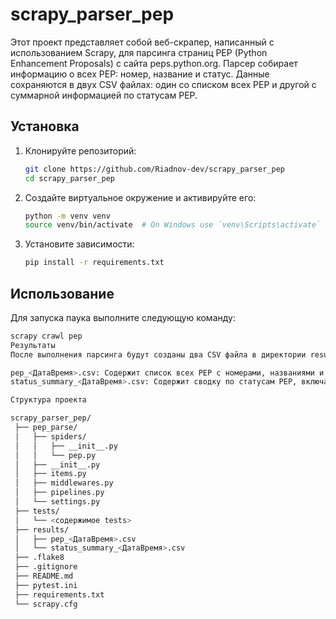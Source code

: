 # scrapy_parser_pep

Этот проект представляет собой веб-скрапер, написанный с использованием Scrapy, для парсинга страниц PEP (Python Enhancement Proposals) с сайта peps.python.org. Парсер собирает информацию о всех PEP: номер, название и статус. Данные сохраняются в двух CSV файлах: один со списком всех PEP и другой с суммарной информацией по статусам PEP.

## Установка

1. Клонируйте репозиторий:
    ```bash
    git clone https://github.com/Riadnov-dev/scrapy_parser_pep
    cd scrapy_parser_pep
    ```

2. Создайте виртуальное окружение и активируйте его:
    ```bash
    python -m venv venv
    source venv/bin/activate  # On Windows use `venv\Scripts\activate`
    ```

3. Установите зависимости:
    ```bash
    pip install -r requirements.txt
    ```

## Использование

Для запуска паука выполните следующую команду:
```bash
scrapy crawl pep
Результаты
После выполнения парсинга будут созданы два CSV файла в директории results:

pep_<ДатаВремя>.csv: Содержит список всех PEP с номерами, названиями и статусами.
status_summary_<ДатаВремя>.csv: Содержит сводку по статусам PEP, включая общее количество документов.

Структура проекта

scrapy_parser_pep/
 ├── pep_parse/
 │   ├── spiders/
 │   │   ├── __init__.py
 │   │   └── pep.py
 │   ├── __init__.py
 │   ├── items.py
 │   ├── middlewares.py
 │   ├── pipelines.py
 │   └── settings.py
 ├── tests/
 │   └── <содержимое tests>
 ├── results/
 │   ├── pep_<ДатаВремя>.csv
 │   └── status_summary_<ДатаВремя>.csv
 ├── .flake8
 ├── .gitignore
 ├── README.md
 ├── pytest.ini
 ├── requirements.txt
 └── scrapy.cfg
